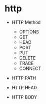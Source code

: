 # http

- HTTP Method
  - OPTIONS
  - GET
  - HEAD
  - POST
  - PUT
  - DELETE
  - TRACE
  - CONNECT

- HTTP PATH
- HTTP HEAD
- HTTP BODY